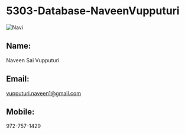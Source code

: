 # 5303-Database-NaveenVupputuri
![Navi](https://cloud.githubusercontent.com/assets/10673712/9486498/39a17728-4b85-11e5-94d9-301d2994b47f.jpg)
## Name: 
Naveen Sai Vupputuri
## Email: 
vupputuri.naveen1@gmail.com
## Mobile:
972-757-1429
